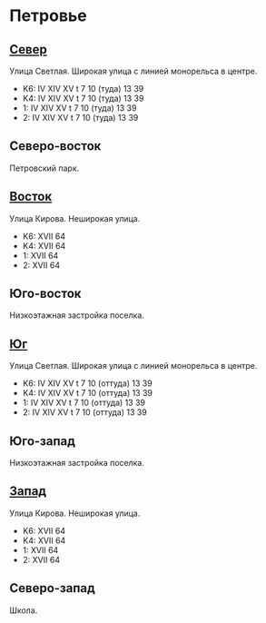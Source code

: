 # Петровье

## [Север](./10390070.md)

Улица Светлая.
Широкая улица с линией монорельса в центре.

* K6:   IV  XIV XV
        t
        7   10 (туда)   13  39
* K4:   IV  XIV XV
        t
        7   10 (туда)   13  39
* 1:    IV  XIV XV
        t
        7   10 (туда)   13  39
* 2:    IV  XIV XV
        t
        7   10 (туда)   13  39

## Северо-восток

Петровский парк.

## [Восток](./400070.md)

Улица Кирова.
Неширокая улица.

* K6:   XVII
        64
* K4:   XVII
        64
* 1:    XVII
        64
* 2:    XVII
        64

## Юго-восток

Низкоэтажная застройка поселка.

## [Юг](./10390085.md)

Улица Светлая.
Широкая улица с линией монорельса в центре.

* K6:   IV  XIV XV
        t
        7   10 (оттуда) 13  39
* K4:   IV  XIV XV
        t
        7   10 (оттуда) 13  39
* 1:    IV  XIV XV
        t
        7   10 (оттуда) 13  39
* 2:    IV  XIV XV
        t
        7   10 (оттуда) 13  39

## Юго-запад

Низкоэтажная застройка поселка.

## [Запад](./10380080.md)

Улица Кирова.
Неширокая улица.

* K6:   XVII
        64
* K4:   XVII
        64
* 1:    XVII
        64
* 2:    XVII
        64

## Северо-запад

Школа.
